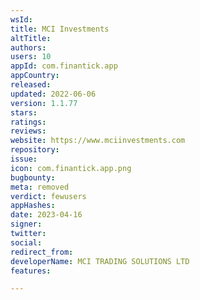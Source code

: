 ```yaml
---
wsId: 
title: MCI Investments
altTitle: 
authors: 
users: 10
appId: com.finantick.app
appCountry: 
released: 
updated: 2022-06-06
version: 1.1.77
stars: 
ratings: 
reviews: 
website: https://www.mciinvestments.com
repository: 
issue: 
icon: com.finantick.app.png
bugbounty: 
meta: removed
verdict: fewusers
appHashes: 
date: 2023-04-16
signer: 
twitter: 
social: 
redirect_from: 
developerName: MCI TRADING SOLUTIONS LTD
features: 

---
```


